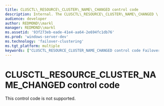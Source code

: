 ```yaml
---
title: CLUSCTL\_RESOURCE\_CLUSTER\_NAME\_CHANGED control code
description: Internal. The CLUSCTL\_RESOURCE\_CLUSTER\_NAME\_CHANGED \ 32;control code is reserved for internal use only. It informs the core network name resource that the name of the cluster has changed.
audience: developer
author: REDMOND\\markl
manager: REDMOND\\markl
ms.assetid: '93f273eb-eade-41e4-aa64-2e694fc1db76'
ms.prod: 'windows-server-dev'
ms.technology: 'failover-clustering'
ms.tgt_platform: multiple
keywords: ["CLUSCTL_RESOURCE_CLUSTER_NAME_CHANGED control code Failover Cluster"]
---
```


# CLUSCTL\_RESOURCE\_CLUSTER\_NAME\_CHANGED control code

This control code is not supported.

 

 




